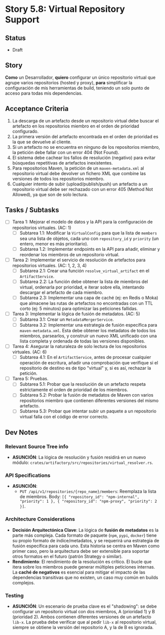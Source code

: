 # Story 5.8: Virtual Repository Support

## Status
- Draft

## Story
**Como** un Desarrollador,
**quiero** configurar un único repositorio virtual que agrupe varios repositorios (hosted y proxy),
**para** simplificar la configuración de mis herramientas de build, teniendo un solo punto de acceso para todas mis dependencias.

## Acceptance Criteria
1.  La descarga de un artefacto desde un repositorio virtual debe buscar el artefacto en los repositorios miembro en el orden de prioridad configurado.
2.  La primera versión del artefacto encontrada en el orden de prioridad es la que se devuelve al cliente.
3.  Si un artefacto no se encuentra en ninguno de los repositorios miembro, la petición debe fallar con un error 404 (Not Found).
4.  El sistema debe cachear los fallos de resolución (negativo) para evitar búsquedas repetitivas de artefactos inexistentes.
5.  Para repositorios Maven, la petición de un `maven-metadata.xml` al repositorio virtual debe devolver un fichero XML que combine las versiones de todos los repositorios miembro.
6.  Cualquier intento de subir (upload/publish/push) un artefacto a un repositorio virtual debe ser rechazado con un error 405 (Method Not Allowed), ya que son de solo lectura.

## Tasks / Subtasks
- [ ] Tarea 1: Mejorar el modelo de datos y la API para la configuración de repositorios virtuales. (AC: 1)
    - [ ] Subtarea 1.1: Modificar la `VirtualConfig` para que la lista de `members` sea una lista de objetos, cada uno con `repository_id` y `priority` (un entero, menor es más prioritario).
    - [ ] Subtarea 1.2: Implementar endpoints en la API para añadir, eliminar y reordenar los miembros de un repositorio virtual.
- [ ] Tarea 2: Implementar el servicio de resolución de artefactos para repositorios virtuales. (AC: 1, 2, 3, 4)
    - [ ] Subtarea 2.1: Crear una función `resolve_virtual_artifact` en el `ArtifactService`.
    - [ ] Subtarea 2.2: La función debe obtener la lista de miembros del virtual, ordenarla por prioridad, e iterar sobre ella, intentando descargar el artefacto de cada miembro.
    - [ ] Subtarea 2.3: Implementar una capa de caché (ej: en Redis o Moka) que almacene las rutas de artefactos no encontradas con un TTL corto (ej: 5 minutos) para optimizar las peticiones fallidas.
- [ ] Tarea 3: Implementar la lógica de fusión de metadatos. (AC: 5)
    - [ ] Subtarea 3.1: Crear un `MetadataMergerService`.
    - [ ] Subtarea 3.2: Implementar una estrategia de fusión específica para `maven-metadata.xml`. Esta debe obtener los metadatos de todos los miembros, parsearlos, y construir un nuevo XML unificado con una lista completa y ordenada de todas las versiones disponibles.
- [ ] Tarea 4: Asegurar la naturaleza de solo lectura de los repositorios virtuales. (AC: 6)
    - [ ] Subtarea 4.1: En el `ArtifactService`, antes de procesar cualquier operación de escritura, añadir una comprobación que verifique si el repositorio de destino es de tipo "virtual" y, si es así, rechazar la petición.
- [ ] Tarea 5: Pruebas.
    - [ ] Subtarea 5.1: Probar que la resolución de un artefacto respeta estrictamente el orden de prioridad de los miembros.
    - [ ] Subtarea 5.2: Probar la fusión de metadatos de Maven con varios repositorios miembro que contienen diferentes versiones del mismo artefacto.
    - [ ] Subtarea 5.3: Probar que intentar subir un paquete a un repositorio virtual falla con el código de error correcto.

## Dev Notes

### Relevant Source Tree info
- **ASUNCIÓN**: La lógica de resolución y fusión residirá en un nuevo módulo: `crates/artifactory/src/repositories/virtual_resolver.rs`.

### API Specifications
- **ASUNCIÓN**:
    - `PUT /api/v1/repositories/{repo_name}/members`: Reemplaza la lista de miembros. Body: `[{ "repository_id": "npm-internal", "priority": 1 }, { "repository_id": "npm-proxy", "priority": 2 }]`.

### Architecture Considerations
- **Decisión Arquitectónica Clave**: La lógica de **fusión de metadatos** es la parte más compleja. Cada formato de paquete (`npm`, `pypi`, `docker`) tiene su propio formato de índice/metadatos, y se requerirá una estrategia de fusión específica para cada uno. Esta historia se centra en Maven como primer caso, pero la arquitectura debe ser extensible para soportar otros formatos en el futuro (patrón Strategy o similar).
- **Rendimiento**: El rendimiento de la resolución es crítico. El bucle que itera sobre los miembros puede generar múltiples peticiones internas. La **caché de negativos** es esencial para mitigar el impacto de las dependencias transitivas que no existen, un caso muy común en builds complejos.

### Testing
- **ASUNCIÓN**: Un escenario de prueba clave es el "shadowing": se debe configurar un repositorio virtual con dos miembros, A (prioridad 1) y B (prioridad 2). Ambos contienen diferentes versiones de un artefacto `lib-x`. La prueba debe verificar que al pedir `lib-x` al repositorio virtual, siempre se obtiene la versión del repositorio A, y la de B es ignorada.